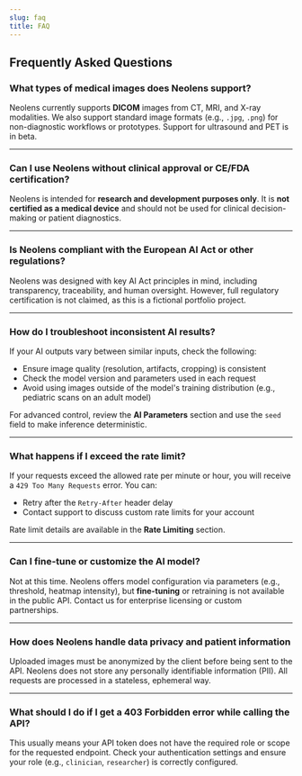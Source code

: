 ```yaml
---
slug: faq
title: FAQ
---
```


## Frequently Asked Questions

### What types of medical images does Neolens support?

Neolens currently supports **DICOM** images from CT, MRI, and X-ray modalities. We also support standard image formats (e.g., `.jpg`, `.png`) for non-diagnostic workflows or prototypes. Support for ultrasound and PET is in beta.

---

### Can I use Neolens without clinical approval or CE/FDA certification?

Neolens is intended for **research and development purposes only**. It is **not certified as a medical device** and should not be used for clinical decision-making or patient diagnostics.

---

### Is Neolens compliant with the European AI Act or other regulations?

Neolens was designed with key AI Act principles in mind, including transparency, traceability, and human oversight. However, full regulatory certification is not claimed, as this is a fictional portfolio project.

---

### How do I troubleshoot inconsistent AI results?

If your AI outputs vary between similar inputs, check the following:

- Ensure image quality (resolution, artifacts, cropping) is consistent  
- Check the model version and parameters used in each request  
- Avoid using images outside of the model's training distribution (e.g., pediatric scans on an adult model)  

For advanced control, review the **AI Parameters** section and use the `seed` field to make inference deterministic.

---

### What happens if I exceed the rate limit?

If your requests exceed the allowed rate per minute or hour, you will receive a `429 Too Many Requests` error. You can:

- Retry after the `Retry-After` header delay  
- Contact support to discuss custom rate limits for your account  

Rate limit details are available in the **Rate Limiting** section.

---

### Can I fine-tune or customize the AI model?

Not at this time. Neolens offers model configuration via parameters (e.g., threshold, heatmap intensity), but **fine-tuning** or retraining is not available in the public API. Contact us for enterprise licensing or custom partnerships.

---

### How does Neolens handle data privacy and patient information

Uploaded images must be anonymized by the client before being sent to the API. Neolens does not store any personally identifiable information (PII). All requests are processed in a stateless, ephemeral way.

---

### What should I do if I get a 403 Forbidden error while calling the API?

This usually means your API token does not have the required role or scope for the requested endpoint. Check your authentication settings and ensure your role (e.g., `clinician`, `researcher`) is correctly configured.
